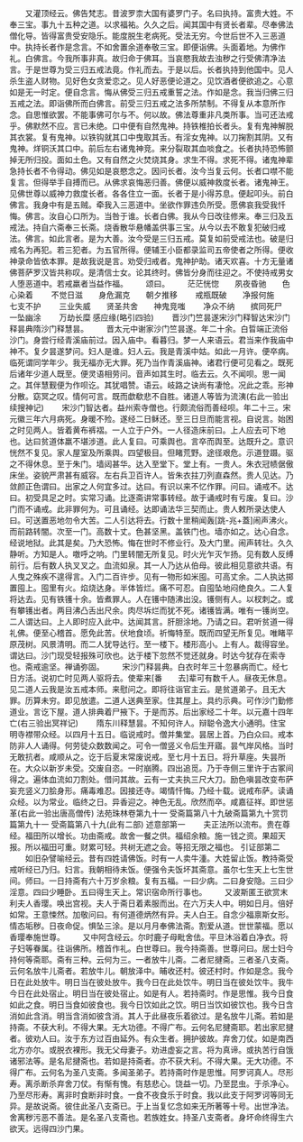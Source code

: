 <!-- { "loadSidebar": true } -->
　　又灌顶经云。佛告梵志。昔波罗柰大国有婆罗门子。名曰执持。富贵大姓。不奉三宝。事九十五种之道。以求福祐。久久之后。闻其国中有贤长者辈。尽奉佛法僧化导。皆得富贵受安隐乐。能度脱生老病死。受法无穷。今世后世不入三恶道中。执持长者作是念言。不如舍置余道奉敬三宝。即便诣佛。头面着地。为佛作礼。白佛言。今我所事非真。故归命于佛耳。当哀愍我故去浊秽之行受佛清净法言。于是世尊为受三归五戒法竟。作礼而去。于是以后。长者执持到他国中。见人杀生盗人财物。见好色女贪爱恋之。见人好恶便论道之。见饮酒者便欲追之。心意如是无一时定。便自念言。悔从佛受三归五戒重誓之法。作如是念。我当归佛三归五戒之法。即诣佛所而白佛言。前受三归五戒之法多所禁制。不得复从本意所作念。自思惟欲罢。不能事佛可尔与不。何以故。佛法尊重非凡类所事。当可还法戒乎。佛默然不应。言已未绝。口中便有自然鬼神。持铁椎拍长者头。复有鬼神解脱其衣裳。复有鬼神。以铁钩就其口中曳取其舌。有淫女鬼神。以刀掬割其阴。又有鬼神。烊铜沃其口中。前后左右诸鬼神竞。来分裂取其血啖食之。长者执持恐怖颤掉无所归投。面如土色。又有自然之火焚烧其身。求生不得。求死不得。诸鬼神辈急持长者不令得动。佛见如是哀愍念之。因问长者。汝今当复云何。长者口噤不能复言。但得举手自搏而已。从佛求哀悔恶归善。佛便以威神救度长者。诸鬼神王。见佛世尊以威神力救度长者。各各住立一面。长者于是小得苏息。便起叩头。前白佛言。我身中有是五贼。牵我入三恶道中。坐欲作罪违负所受。愿佛哀我受我忏悔。佛言。汝自心口所为。当咎于谁。长者白佛。我从今日改往修来。奉三归及五戒法。持自六斋奉三长斋。烧香散华悬幡盖供事三宝。从今以去不敢复犯破归戒法。佛言。如此言者。是为大善。汝今受是三归五戒。莫复如前受戒法也。破是归戒名为再犯。若三犯者。为五官所得。便辅王小臣都录监司五帝使者之所得。便收神录命皆依本罪。是故我说是言。劝受归戒者。鬼神护助。诸天欢喜。十方无量诸佛菩萨罗汉皆共称叹。是清信士女。论其终时。佛皆分身而往迎之。不使持戒男女人堕恶道中。若戒羸者当益作福。
　　颂曰。
　　茫茫恍惚　　夙夜昏驰　　色心染着
　　不觉日滋　　身危漏克　　朝夕推移
　　戒瓶既破　　净报何施　　七支不护
　　三业失威　　贤圣共舍　　神鬼竞嗤
　　净众不纳　　摈同死尸　　一坠幽涂
　　万劫长糜
感应缘(略引四验)
　　晋沙门竺昙遂宋沙门释智达宋沙门释昙典隋沙门释慧昙。
　　晋太元中谢家沙门竺昙遂。年二十余。白晢端正流俗沙门。身尝行经青溪庙前过。因入庙中。看暮归。梦一人来语云。君当来作我庙中神不。复夕昙遂梦问。妇人是谁。妇人云。我是青溪中姑。如此一月许。便卒病。临死谓同学年少。我无福亦无大罪。死乃当作青溪庙神。诸君行便可见看之。既死后诸年少道人既至。便灵语相劳问。音声如其生时。临去云。久不闻呗。思一闻之。其伴慧觐便为作呗讫。其犹唱赞。语云。岐路之诀尚有凄怆。况此之乖。形神分散。窈冥之叹。情何可言。既而歔欷悲不自胜。诸道人等皆为流洟(右此一验出续搜神记)
　　宋沙门智达者。益州索寺僧也。行颇流俗而善经呗。年二十三。宋元徽三年六月病死。身暖不殓。遂经二日稣还。至三日旦而能言视。自说言。始困之时见两人。皆着黄布裤褶。一人立于户外。一人径造床前曰。上人应去可下地也。达曰贫道体羸不堪涉道。此人复曰。可乘舆也。言卒而舆至。达既升之。意识恍然不复见。家人屋室及所乘舆。四望极目。但睹荒野。途径艰危。示道登蹑。驱之不得休息。至于朱门。墙闼甚华。达入至堂下。堂上有。一贵人。朱衣冠帻倨傲床坐。姿貌严肃甚有威容。左右兵卫百许人。皆朱衣拄刀列直森然。贵人见达。乃敛颜正色谓曰。出家之人何宜多过。达曰。有识以来不忆作罪。问曰。诵戒不。达曰。初受具足之时。实常习诵。比逐斋讲常事转经。故于诵戒时有亏废。复曰。沙门而不诵戒。此非罪何为。可且诵经。达即诵法华三契而止。贵人敕所录达使人曰。可送置恶地勿令大苦。二人引达将去。行数十里稍闻轰[跳-兆+蓋]闹声沸火。而前路转闇。次至一门。高数十丈。色甚坚黑。盖铁门也。墙亦如之。达心自念。经说地狱。此其是矣。乃大恐怖。悔在世时不修业行。及大门里。闹声转壮。久久静听。方知是人。噭呼之响。门里转闇无所复见。时火光乍灭乍扬。见有数人反缚前行。后有数人执叉叉之。血流如泉。其一人乃达从伯母。彼此相见意欲共语。有人曳之殊疾不遑得言。入门二百许步。见有一物形如米囤。可高丈余。二人执达掷置囤上。囤里有火。焰烧达身。半体皆烂。痛不可忍。自囤坠地闷绝良久。二人复将达去。见有铁镬十余。皆煮罪人。人在镬中随沸出没。镬侧有人。以杈刺之。或有攀镬出者。两目沸凸舌出尺余。肉尽坼烂而犹不死。诸镬皆满。唯有一镬尚空。二人谓达曰。上人即时应入此中。达闻其言。肝胆涂地。乃请之曰。君听贫道一得礼佛。便至心稽首。愿免此苦。伏地食顷。祈悔特至。既而四望无所复见。唯睹平原茂树。风景清明。而二人犹导达行。至一楼下。楼形高小。上有人。裁得容坐。谓达曰。沙门现受轻报殊可欣也。达于楼下忽然不觉还就身。时达今犹存在索寺也。斋戒逾坚。禅诵弥固。
　　宋沙门释昙典。白衣时年三十忽暴病而亡。经七日方活。说初亡时见两人驱将去。使辈来[番　　去]辈可有数千人。昼夜无休息。见二道人云我是汝五戒本师。来慰问之。即将往诣官主云。是贫道弟子。且无大罪。历算未穷。即见放遣。二道人送典至家。住其屋上。具约示典。可作沙门勤修道业。言讫下屋。道人排典着尸掖下。于是而苏。后出家经二十年。以元嘉十四年亡(右三验出冥祥记)
　　隋东川释慧昙。不知何许人。辩聪令逸大小通明。住宝明寺襟带众经。以四月十五日。临说戒时。僧并集堂。昙居上首。乃白众曰。戒本防非人人诵得。何劳徒众数数闻之。可令一僧竖义令后生开寤。昙气岸风格。当时无敢抗者。咸顺从之。讫于后夏末常废说戒。至七月十五日。将升草座。失昙所在。大众以新岁未受。交废自恣。一时崩腾。四出追觅。乃于寺侧三里许于古冢间得之。遍体血流如刀割处。借问其故。云有一丈夫执三尺大刀。励色嗔昙改变布萨妄充竖义刀脍身形。痛毒难忍。因接还寺。竭情忏悔。乃经十载。说戒布萨。读诵众经。以为常业。临终之日。异香迎之。神色无乱。欣然而卒。咸嘉征祥。即世惩革(右此一验出唐高僧传)
法苑珠林卷第九十一
受斋篇第八十九破斋篇第九十赏罚篇第九十一
受斋篇第八十九(此有二部)
述意部第一
　　夫正法所以流布。贵在尊经。福田所以增长。功由斋戒。故舍一餐之供。福绍余粮。施一钱之资。果超天报。所以福田可重。财累可轻。共树无遮之会。等招无限之福也。
引证部第二
　　如旧杂譬喻经云。昔有四姓请佛饭。时有一人卖牛湩。大姓留止饭。教持斋受戒听经已乃归。妇言。我朝相待未饭。便强令夫饭坏其斋意。虽尔七生天上七生世间。师曰。一日持斋有六十万岁余粮。复有五福。一曰少病。二曰身安隐。三曰少淫意。四曰少睡卧。五曰得生天上。常识宿命所行事也。
　　又波斯匿王欲赏末利夫人香璎。唤出宫视。夫人于斋日着素服而出。在六万夫人中。明如日月。倍好如常。王意悚然。加敬问曰。有何道德炳然有异。夫人白王。自念少福禀斯女形。情态垢秽。日夜命促。惧坠三涂。是以月月奉佛法斋。割爱从道。世世蒙福。愿以香璎奉施世尊。
　　又中阿含经云。尔时鹿子母毗舍佉。平旦沐浴着白净衣。将子妇等眷属。往诣佛所。稽首作礼。白世尊曰。我今持斋善。世尊问曰。居士妇今持何等斋耶。斋有三种。云何为三。一者放牛儿斋。二者尼揵斋。三者圣八支斋。云何名放牛儿斋者。若放牛儿。朝放泽中。晡收还村。彼还村时。作如是念。我今日在此处放牛。明日当在彼处放牛。我今日在此处饮牛。明日当在彼处饮牛。我牛今日在此处宿止。明日当在彼处宿止。如是有人。若持斋时。作是思惟。我今日食如此之食。明日当食如彼食也。我今日饮如此之饮。明日当饮如彼饮也。我今日含消如此含消。明当含消如彼含消。其人于此昼夜乐着欲过。是名放牛儿斋。若如是持斋。不获大利。不得大果。无大功德。不得广布。云何名尼揵斋耶。若出家尼揵者。彼劝人曰。汝于东方过百由延外。有众生者。拥护彼故。弃舍刀仗。如是南西北方亦尔。或脱衣裸形。我无父母妻子。劝进虚妄之言。将为真谛。或执苦行自饿诸邪法等。是名尼揵斋也。若如是持斋者。亦不获大利。不得大果。无大功德。不得广布。云何名为圣八支斋。多闻圣弟子。若持斋时作是思惟。阿罗诃真人。尽形寿。离杀断杀弃舍刀仗。有惭有愧。有慈悲心。饶益一切。乃至昆虫。于杀净心。乃至尽形寿。离非时食断非时食。一食不夜食乐于时食。我以此支于阿罗诃等同无异。是故说斋。彼住此圣八支斋已。于上当复忆念如来无所著等十号。出世净法。舍离秽污恶不善法。是名圣八支斋也。若族姓女。持圣八支斋者。身坏命终得生六欲天。远得四沙门果。
